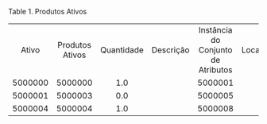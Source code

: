 <div id="d111755e1" class="table">

<div class="table-title">

Table 1. Produtos
Ativos

</div>

<div class="table-contents">

|         |                 |            |           |                                    |             |         |
| :-----: | :-------------: | :--------: | :-------: | :--------------------------------: | :---------: | :-----: |
|  Ativo  | Produtos Ativos | Quantidade | Descrição | Instância do Conjunto de Atributos | Localizador | Produto |
| 5000000 |     5000000     |    1.0     |           |              5000001               |             | 5000052 |
| 5000001 |     5000003     |    0.0     |           |              5000005               |             | 5000052 |
| 5000004 |     5000004     |    1.0     |           |              5000008               |             | 5000052 |

</div>

</div>
